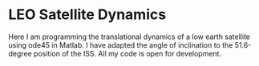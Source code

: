 # LEO Satellite Dynamics
Here I am programming the translational dynamics of a low earth satellite using ode45 in Matlab. I have adapted the angle of inclination to the 51.6-degree position of the ISS. All my code is open for development. 
